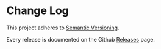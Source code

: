 # Change Log

This project adheres to [Semantic Versioning](https://semver.org/).

Every release is documented on the Github [Releases](https://github.com/rubengrill/apollo-typed-documents/releases) page.
